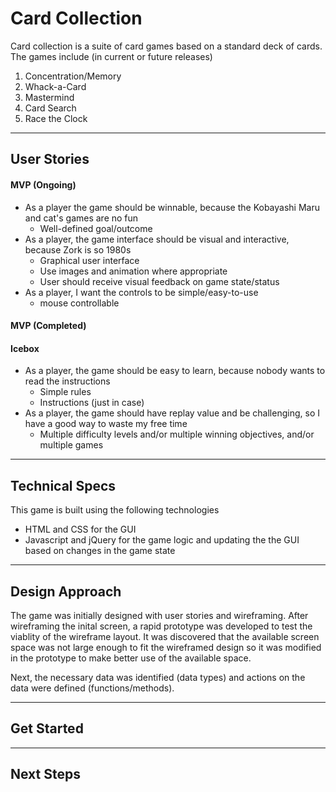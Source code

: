 # Card Collection

Card collection is a suite of card games based on a standard deck of cards.  The games include (in current or future releases)

1. Concentration/Memory
2. Whack-a-Card
3. Mastermind
4. Card Search
5. Race the Clock

---

## User Stories

#### MVP (Ongoing)
* As a player the game should be winnable, because the Kobayashi Maru and cat's games are no fun
  * Well-defined goal/outcome
* As a player, the game interface should be visual and interactive, because Zork is so 1980s
  * Graphical user interface
  * Use images and animation where appropriate
  * User should receive visual feedback on game state/status
* As a player, I want the controls to be simple/easy-to-use
  * mouse controllable

#### MVP (Completed)

#### Icebox

* As a player, the game should be easy to learn, because nobody wants to read the instructions
  * Simple rules
  * Instructions (just in case)
* As a player, the game should have replay value and be challenging, so I have a good way to waste my free time
  * Multiple difficulty levels and/or multiple winning objectives, and/or multiple games

---

## Technical Specs

This game is built using the following technologies

* HTML and CSS for the GUI
* Javascript and jQuery for the game logic and updating the the GUI based on changes in the game state

---

## Design Approach

The game was initially designed with user stories and wireframing.  After wireframing the inital screen, a rapid prototype was developed to test the viablity of the wireframe layout.  It was discovered that the available screen space was not large enough to fit the wireframed design so it was modified in the prototype to make better use of the available space.

Next, the necessary data was identified (data types) and actions on the data were defined (functions/methods).

---

## Get Started

---

## Next Steps